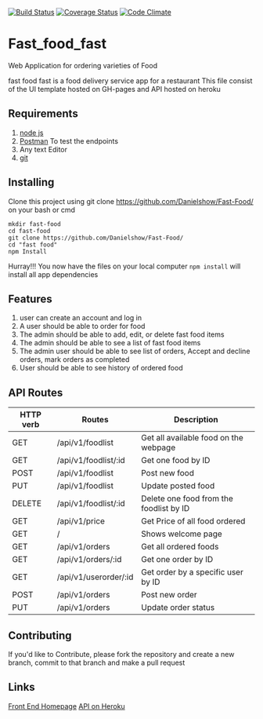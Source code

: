[![Build Status](https://travis-ci.org/Danielshow/Fast-Food.svg?branch=develop)](https://travis-ci.org/Danielshow/Fast-Food)
[![Coverage Status](https://coveralls.io/repos/github/Danielshow/Fast-Food/badge.svg?branch=develop)](https://coveralls.io/github/Danielshow/Fast-Food?branch=develop)
[![Code Climate](https://codeclimate.com/github/codeclimate/codeclimate/badges/gpa.svg)](https://codeclimate.com/github/Danielshow/Fast-Food)

# Fast_food_fast
Web Application for ordering varieties of Food

fast food fast is a food delivery service app for a restaurant
This file consist of the UI template hosted on GH-pages and API hosted on heroku

## Requirements
1. [node js](https://nodejs.org/en/)
2. [Postman](https://www.getpostman.com/) To test the endpoints
3. Any text Editor
4. [git](https://git-scm.com/downloads)

## Installing

Clone this project using git clone https://github.com/Danielshow/Fast-Food/ on your bash or cmd

```shell
mkdir fast-food
cd fast-food
git clone https://github.com/Danielshow/Fast-Food/
cd "fast food"
npm Install
```
Hurray!!! You now have the files on your local computer
`npm install` will install all app dependencies


## Features
1) user can create an account and log in
2) A user should be able to order for food
3) The admin should be able to add, edit, or delete fast food items
4) The admin should be able to see a list of fast food items
5) The admin user should be able to see list of orders, Accept and decline orders, mark orders as completed
6) User should be able to see history of ordered food

## API Routes

| HTTP verb | Routes  | Description |
|-----------| ------------- | ------------- |
| GET | /api/v1/foodlist  | Get all available food on the webpage  |
| GET | /api/v1/foodlist/:id  | Get one food by ID  |
| POST | /api/v1/foodlist  | Post new food  |
| PUT | /api/v1/foodlist  | Update posted food |
| DELETE | /api/v1/foodlist/:id  | Delete one food from the foodlist by ID |
| GET | /api/v1/price  | Get Price of all food ordered |
| GET | /  | Shows welcome page |
| GET | /api/v1/orders  | Get all ordered foods  |
| GET | /api/v1/orders/:id  | Get one order by ID  |
| GET | /api/v1/userorder/:id  | Get order by a specific user by ID  |
| POST | /api/v1/orders | Post new order |
| PUT | /api/v1/orders  | Update order status  |

## Contributing

If you'd like to Contribute, please fork the repository and create a new branch, commit to that branch and make a pull request

## Links

[Front End Homepage](https://danielshow.github.io/Fast-Food/)
[API on Heroku](https://evening-island-29552.herokuapp.com/api/v1)
